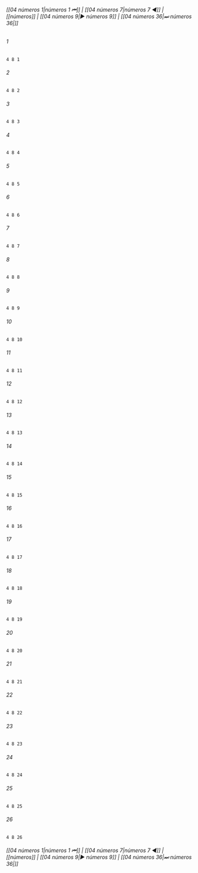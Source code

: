 
###### [[04 números 1|números 1 ⏮]] | [[04 números 7|números 7 ◀]] | [[números]] | [[04 números 9|▶ números 9]] | [[04 números 36|⏭ números 36|]]

###### 1
``` verse
4 8 1 
```
###### 2
``` verse
4 8 2 
```
###### 3
``` verse
4 8 3 
```
###### 4
``` verse
4 8 4 
```
###### 5
``` verse
4 8 5 
```
###### 6
``` verse
4 8 6 
```
###### 7
``` verse
4 8 7 
```
###### 8
``` verse
4 8 8 
```
###### 9
``` verse
4 8 9 
```
###### 10
``` verse
4 8 10 
```
###### 11
``` verse
4 8 11 
```
###### 12
``` verse
4 8 12 
```
###### 13
``` verse
4 8 13 
```
###### 14
``` verse
4 8 14 
```
###### 15
``` verse
4 8 15 
```
###### 16
``` verse
4 8 16 
```
###### 17
``` verse
4 8 17 
```
###### 18
``` verse
4 8 18 
```
###### 19
``` verse
4 8 19 
```
###### 20
``` verse
4 8 20 
```
###### 21
``` verse
4 8 21 
```
###### 22
``` verse
4 8 22 
```
###### 23
``` verse
4 8 23 
```
###### 24
``` verse
4 8 24 
```
###### 25
``` verse
4 8 25 
```
###### 26
``` verse
4 8 26 
```

###### [[04 números 1|números 1 ⏮]] | [[04 números 7|números 7 ◀]] | [[números]] | [[04 números 9|▶ números 9]] | [[04 números 36|⏭ números 36|]]


